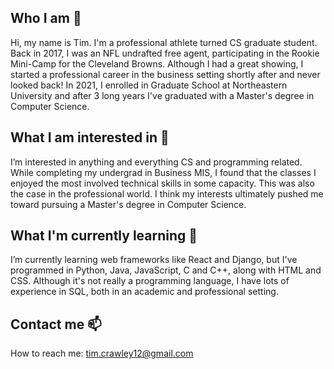 ## Who I am 👋 
Hi, my name is Tim. I'm a professional athlete turned CS graduate student. Back in 2017, I was an NFL undrafted free agent, participating in the Rookie Mini-Camp for the Cleveland Browns. Although I had a great showing, I started a professional career in the business setting shortly after and never looked back! In 2021, I enrolled in Graduate School at Northeastern University and after 3 long years I've graduated with a Master's degree in Computer Science. 

## What I am interested in 👀 
I’m interested in anything and everything CS and programming related. While completing my undergrad in Business MIS, I found that the classes I enjoyed the most involved technical skills in some capacity. This was also the case in the professional world. I think my interests ultimately pushed me toward pursuing a Master's degree in Computer Science.

## What I'm currently learning 🌱 
I’m currently learning web frameworks like React and Django, but I've programmed in Python, Java, JavaScript, C and C++, along with HTML and CSS. Although it's not really a programming language, I have lots of experience in SQL, both in an academic and professional setting.

## Contact me 📫 
How to reach me: tim.crawley12@gmail.com
